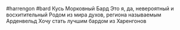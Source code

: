 #harrengon #bard 
Кусь Морковный
Бард
Это я, да, невероятный и восхитительный
Родом из мира духов, региона называемым Арденвельд
Хочу стать лучшим бардом из Харенгонов